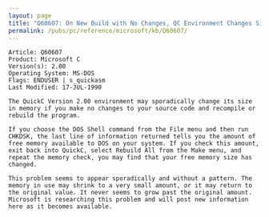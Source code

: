```yaml
---
layout: page
title: "Q60607: On New Build with No Changes, QC Environment Changes Size"
permalink: /pubs/pc/reference/microsoft/kb/Q60607/
---
```


	Article: Q60607
	Product: Microsoft C
	Version(s): 2.00
	Operating System: MS-DOS
	Flags: ENDUSER | s_quickasm
	Last Modified: 17-JUL-1990
	
	The QuickC Version 2.00 environment may sporadically change its size
	in memory if you make no changes to your source code and recompile or
	rebuild the program.
	
	If you choose the DOS Shell command from the File menu and then run
	CHKDSK, the last line of information returned tells you the amount of
	free memory available to DOS on your system. If you check this amount,
	exit back into QuickC, select Rebuild All from the Make menu, and
	repeat the memory check, you may find that your free memory size has
	changed.
	
	This problem seems to appear sporadically and without a pattern. The
	memory in use may shrink to a very small amount, or it may return to
	the original value. It never seems to grow past the original amount.
	Microsoft is researching this problem and will post new information
	here as it becomes available.

